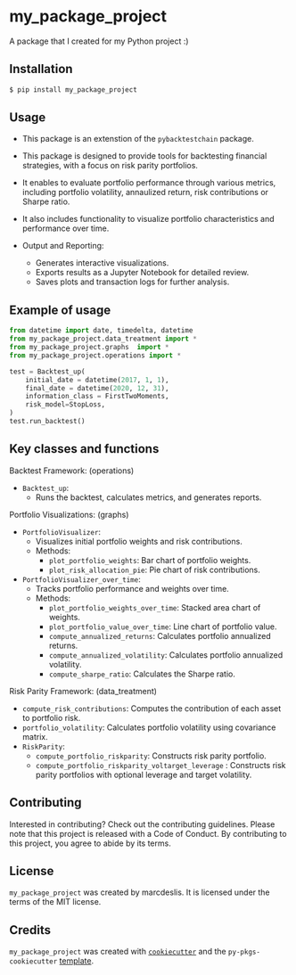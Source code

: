 # my_package_project

A package that I created for my Python project :)

## Installation

```bash
$ pip install my_package_project
```

## Usage

- This package is an extenstion of the `pybacktestchain` package. 
- This package is designed to provide tools for backtesting financial strategies, with a focus on risk parity portfolios.
- It enables to evaluate portfolio performance through various metrics, including portfolio volatility, annaulized return, risk contributions or Sharpe ratio.
- It also includes functionality to visualize portfolio characteristics and performance over time.

- Output and Reporting:
  - Generates interactive visualizations.
  - Exports results as a Jupyter Notebook for detailed review.
  - Saves plots and transaction logs for further analysis.

## Example of usage 

```python
from datetime import date, timedelta, datetime
from my_package_project.data_treatment import *
from my_package_project.graphs  import *
from my_package_project.operations import *

test = Backtest_up(
    initial_date = datetime(2017, 1, 1),
    final_date = datetime(2020, 12, 31),
    information_class = FirstTwoMoments,
    risk_model=StopLoss,
)
test.run_backtest()

```

## Key classes and functions 

Backtest Framework: (operations)
- `Backtest_up`:
  - Runs the backtest, calculates metrics, and generates reports.

Portfolio Visualizations: (graphs)
- `PortfolioVisualizer`:
  - Visualizes initial portfolio weights and risk contributions.
  - Methods:
    - `plot_portfolio_weights`: Bar chart of portfolio weights.
    - `plot_risk_allocation_pie`: Pie chart of risk contributions.
- `PortfolioVisualizer_over_time`:
  - Tracks portfolio performance and weights over time.
  - Methods:
    - `plot_portfolio_weights_over_time`: Stacked area chart of weights.
    - `plot_portfolio_value_over_time`: Line chart of portfolio value.
    - `compute_annualized_returns`: Calculates portfolio annualized returns.
    - `compute_annualized_volatility`: Calculates portfolio annualized volatility.
    - `compute_sharpe_ratio`: Calculates the Sharpe ratio.

Risk Parity Framework: (data_treatment)

- `compute_risk_contributions`: Computes the contribution of each asset to portfolio risk.
- `portfolio_volatility`: Calculates portfolio volatility using covariance matrix.
- `RiskParity`:
  - `compute_portfolio_riskparity`: Constructs risk parity portfolio.
  - `compute_portfolio_riskparity_voltarget_leverage` : Constructs risk parity portfolios with optional leverage and target volatility.


## Contributing

Interested in contributing? Check out the contributing guidelines. Please note that this project is released with a Code of Conduct. By contributing to this project, you agree to abide by its terms.

## License

`my_package_project` was created by marcdeslis. It is licensed under the terms of the MIT license.

## Credits

`my_package_project` was created with [`cookiecutter`](https://cookiecutter.readthedocs.io/en/latest/) and the `py-pkgs-cookiecutter` [template](https://github.com/py-pkgs/py-pkgs-cookiecutter).

